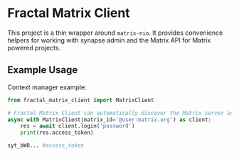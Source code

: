 # Fractal Matrix Client

This project is a thin wrapper around `matrix-nio`. It provides convenience helpers for working with synapse admin and the Matrix API
for Matrix powered projects.

## Example Usage

Context manager example:
```python
from fractal_matrix_client import MatrixClient

# Fractal Matrix Client can automatically discover the Matrix server associated with the given matrix_id if the homesrver is configured properly
async with MatrixClient(matrix_id='@user:matrix.org') as client:
    res = await client.login('password')
    print(res.access_token)

syt_bW8... #access_token
```
